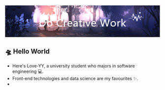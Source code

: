 <!-- insert background image -->
![avatar](https://raw.githubusercontent.com/Love-YY/Love-YY/master/src/background.png)

<!-- insert background image -->
## 🛸 Hello World
- Here's Love-YY, a university student who majors in software engineering 💻. 
- Front-end technologies and data science are my favourites ✨.
- 
